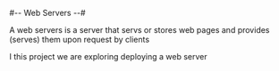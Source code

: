 #-- Web Servers --#
<!-- Servers and webservers, Devops> -->

A web servers is a server that servs or stores web pages and provides (serves)
them upon request by clients

I this project we are exploring deploying a web server
